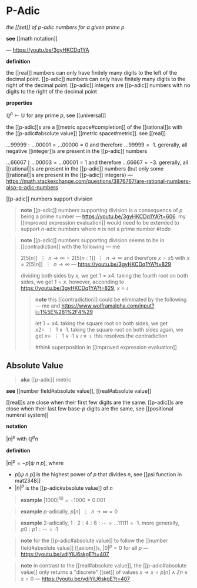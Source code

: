 # P-Adic

_the [[set]] of $p$-adic numbers for a given prime $p$_

**see** [[math notation]]

&mdash; <https://youtu.be/3gyHKCDq1YA>

**definition**

the [[real]] numbers can only have finitely many digits to the left of the decimal point. [[p-adic]] numbers can only have finitely many digits to the right of the decimal point. [[p-adic]] integers are [[p-adic]] numbers with no digits to the right of the decimal point

**properties**

$\mathbb Q^p \vdash \mathbb U$ for any prime $p$, see [[universal]]

the [[p-adic]]s are a [[metric space#completion]] of the [[rational]]s with the [[p-adic#absolute value]] [[metric space#metric]]. see [[real]]

$\dots 99999 : \dots 00001 = \dots 00000 = 0$ and therefore $\dots 99999 = \cdot 1$. gererally, all negative [[integer]]s are present in the [[p-adic]] numbers

$\dots 66667 \mid \dots 00003 = \dots 00001 = 1$ and therefore $\dots 66667 = -3$. gererally, all [[rational]]s are present in the [[p-adic]] numbers (but only some [[rational]]s are present in the [[p-adic]] integers) &mdash; <https://math.stackexchange.com/questions/3876767/are-rational-numbers-also-p-adic-numbers>

[[p-adic]] numbers support division

> **note** [[p-adic]] numbers supporting division is a consequence of $p$ being a prime number &mdash; <https://youtu.be/3gyHKCDq1YA?t=606>. my [[improved expression evaluation]] would need to be extended to support $n$-adic numbers where $n$ is not a prime number #todo

> **note** [[p-adic]] numbers supporting division seems to be in [[contradiction]] with the following &mdash; me
>
> $2[5[n]]\ \ \vdots\ \ n \rightarrow \infty = 2[5[n : 1]]\ \ \vdots\ \ n \rightarrow \infty$ and therefore $x = x5$ with $x = 2[5[n]]\ \ \vdots\ \ n \rightarrow \infty$ &mdash; <https://youtu.be/3gyHKCDq1YA?t=829>
>
> dividing both sides by $x$, we get $1 = x4$. taking the fourth root on both sides, we get $1 = x$. however, acconding to <https://youtu.be/3gyHKCDq1YA?t=829>, $x = \iota$
>
> > **note** this [[contradiction]] could be eliminated by the following &mdash; me and <https://www.wolframalpha.com/input?i=1%5E%281%2F4%29>
> >
> > let $1 = x4$. taking the square root on both sides, we get $x2 =\ \ \vdots\ \ 1 \lor \cdot 1$. taking the square root on both sides again, we get $x =\ \ \vdots\ \ 1 \lor \cdot 1 \lor \iota \lor \cdot \iota$. this resolves the contradiction
> >
> > #think superposition in [[improved expression evaluation]]

## Absolute Value

> **aka** [[p-adic]] metric

**see** [[number field#absolute value]], [[real#absolute value]]

[[real]]s are close when their first few digits are the same. [[p-adic]]s are close when their last few base-$p$ digits are the same, see [[positional numeral system]]

**notation**

$|n|^p$ with $\mathbb Q^p n$

**definition**

$|n|^p = -p[\psi\ n\ p]$, where

- $p[\psi\ n\ p]$ is the highest power of $p$ that divides $n$, see [[psi function in mat2348]]
- $|n|^p$ is the [[p-adic#absolute value]] of $n$

> **example** $|1000|^{10} = -1000 = 0.001$

> **example** $p$-adically, $p[n]\ \ \vdots\ \ n \rightarrow \infty = 0$

> **example** $2$-adically, $1 : 2 : 4 : 8 : \cdots = \dots 11111 = \cdot 1$. more generally, $p0 :  p1 : \cdots = \cdot 1$

> **note** for the [[p-adic#absolute value]] to follow the [[number field#absolute value]] [[axiom]]s, $|0|^p = 0$ for all $p$ &mdash; <https://youtu.be/vdjYiU6skgE?t=407>

> **note** in contrast to the [[real#absolute value]], the [[p-adic#absolute value]] only returns a "discrete" [[set]] of values $x \rightarrow x = p[n] \land \mathbb Z n \lor x = 0$ &mdash; <https://youtu.be/vdjYiU6skgE?t=407>
